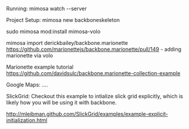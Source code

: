 Running: mimosa watch --server

Project Setup:
mimosa new backboneskeleton

sudo mimosa mod:install mimosa-volo 

mimosa import derickbailey/backbone.marionette
https://github.com/marionettejs/backbone.marionette/pull/149 - adding marionette via volo

Marionette example tutorial
https://github.com/davidsulc/backbone.marionette-collection-example

Google Maps:
....

SlickGrid:
Checkout this example to intialize slick grid explicitly, which is likely how you will be using it with backbone.

http://mleibman.github.com/SlickGrid/examples/example-explicit-initialization.html

